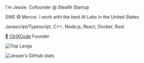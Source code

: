 I'm Jessie. Cofounder @ Stealth Startup

SWE @ Mercor. I work with the best AI Labs in the United States

Javascript/Typescript, C++, Node.js, React, Docker, Rust

🚧 [CtrlXCode](https://ctrlxcode.com) Founder

![Top Langs](https://github-readme-stats-jessie.vercel.app/api/top-langs/?username=JessieG-TY&layout=compact&theme=radical&count_private=true)

![Jessie's GitHub stats](https://github-readme-stats-jessie.vercel.app/api?username=JessieG-TY&show_icons=true&theme=radical&count_private=true&include_all_commits=true&hide=contribs&rank_icon=github)
